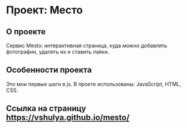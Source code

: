 # Проект: Место


## О проекте
Cервис Mesto: интерактивная страница, куда можно добавлять фотографии, удалять их и ставить лайки.

## Особенности проекта
Это мои первые шаги в js. В проете использованы: JavaScript, HTML, CSS.

## Ссылка на страницу https://vshulya.github.io/mesto/
